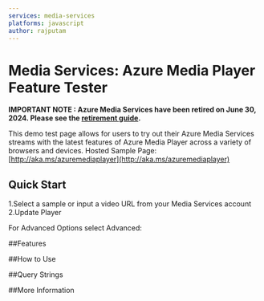 ```yaml
---
services: media-services
platforms: javascript
author: rajputam
---
```

# Media Services: Azure Media Player Feature Tester

**IMPORTANT NOTE : Azure Media Services have been retired on June 30, 2024. Please see the [retirement guide](https://learn.microsoft.com/azure/media-services/latest/azure-media-services-retirement).**

This demo test page allows for users to try out their Azure Media Services streams with the latest features of Azure Media Player across a variety of browsers and devices.
Hosted Sample Page: [http://aka.ms/azuremediaplayer](http://aka.ms/azuremediaplayer)

## Quick Start
1.Select a sample or input a video URL from your Media Services account
2.Update Player

For Advanced Options select Advanced:

##Features

##How to Use

##Query Strings

##More Information
